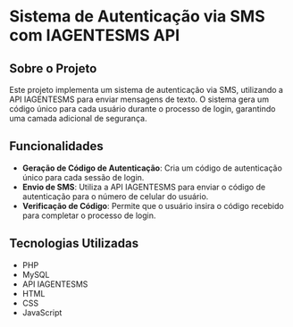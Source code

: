 # Sistema de Autenticação via SMS com IAGENTESMS API

## Sobre o Projeto
Este projeto implementa um sistema de autenticação via SMS, utilizando a API IAGENTESMS para enviar mensagens de texto. O sistema gera um código único para cada usuário durante o processo de login, garantindo uma camada adicional de segurança.

## Funcionalidades
- **Geração de Código de Autenticação**: Cria um código de autenticação único para cada sessão de login.
- **Envio de SMS**: Utiliza a API IAGENTESMS para enviar o código de autenticação para o número de celular do usuário.
- **Verificação de Código**: Permite que o usuário insira o código recebido para completar o processo de login.

## Tecnologias Utilizadas
- PHP
- MySQL
- API IAGENTESMS
- HTML
- CSS
- JavaScript

